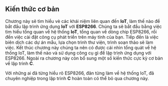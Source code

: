 
## Kiến thức cơ bản

Chương này sẽ tìm hiểu vè các khái niệm liên quan đến **IoT**, làm thế nào để bắt đầu lập trình ứng dụng **IoT** với **ESP8266**.
Chúng ta sẽ bắt đầu bằng việc tìm hiểu tổng quan về hệ thống **IoT**, tổng quan về dòng chip ESP8266, rồi đến việc cài đặt công cụ phát triển trên máy tính của bạn. Tiếp đến là việc biên dịch các dự án mẫu, lựa chọn trình thư viện, trình soạn thảo sẽ làm việc. Kết thúc chương này chúng ta nên có được cái nhìn tổng quát về hệ thống IoT, làm thế nào và sử dụng công cụ gì để lập trình ứng dụng với ESP8266. Ngoài ra chương này còn bổ sung một số kiến thức cực kỳ cơ bản về lập trình **C**.

Với những ai đã từng hiểu rõ ESP8266, đãn từng làm về hệ thống IoT, đã chuyên nghiệp trong lập trình **C** hoàn toàn có thể bỏ qua chương này.